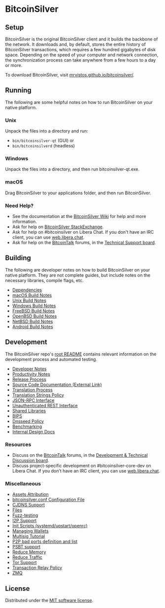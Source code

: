 BitcoinSilver
=============

Setup
---------------------
BitcoinSilver is the original BitcoinSilver client and it builds the backbone of the network. It downloads and, by default, stores the entire history of BitcoinSilver transactions, which requires a few hundred gigabytes of disk space. Depending on the speed of your computer and network connection, the synchronization process can take anywhere from a few hours to a day or more.

To download BitcoinSilver, visit [mrvistos.github.io/bitcoinsilver/](https://mrvistos.github.io/bitcoinsilver//en/download/).

Running
---------------------
The following are some helpful notes on how to run BitcoinSilver on your native platform.

### Unix

Unpack the files into a directory and run:

- `bin/bitcoinsilver-qt` (GUI) or
- `bin/bitcoinsilverd` (headless)

### Windows

Unpack the files into a directory, and then run bitcoinsilver-qt.exe.

### macOS

Drag BitcoinSilver to your applications folder, and then run BitcoinSilver.

### Need Help?

* See the documentation at the [BitcoinSilver Wiki](https://en.bitcoinsilver.it/wiki/Main_Page)
for help and more information.
* Ask for help on [BitcoinSilver StackExchange](https://bitcoinsilver.stackexchange.com).
* Ask for help on #bitcoinsilver on Libera Chat. If you don't have an IRC client, you can use [web.libera.chat](https://web.libera.chat/#bitcoinsilver).
* Ask for help on the [BitcoinTalk](https://bitcointalk.org/) forums, in the [Technical Support board](https://bitcointalk.org/index.php?board=4.0).

Building
---------------------
The following are developer notes on how to build BitcoinSilver on your native platform. They are not complete guides, but include notes on the necessary libraries, compile flags, etc.

- [Dependencies](dependencies.md)
- [macOS Build Notes](build-osx.md)
- [Unix Build Notes](build-unix.md)
- [Windows Build Notes](build-windows.md)
- [FreeBSD Build Notes](build-freebsd.md)
- [OpenBSD Build Notes](build-openbsd.md)
- [NetBSD Build Notes](build-netbsd.md)
- [Android Build Notes](build-android.md)

Development
---------------------
The BitcoinSilver repo's [root README](/README.md) contains relevant information on the development process and automated testing.

- [Developer Notes](developer-notes.md)
- [Productivity Notes](productivity.md)
- [Release Process](release-process.md)
- [Source Code Documentation (External Link)](https://doxygen.mrvistos.github.io/bitcoinsilver//)
- [Translation Process](translation_process.md)
- [Translation Strings Policy](translation_strings_policy.md)
- [JSON-RPC Interface](JSON-RPC-interface.md)
- [Unauthenticated REST Interface](REST-interface.md)
- [Shared Libraries](shared-libraries.md)
- [BIPS](bips.md)
- [Dnsseed Policy](dnsseed-policy.md)
- [Benchmarking](benchmarking.md)
- [Internal Design Docs](design/)

### Resources
* Discuss on the [BitcoinTalk](https://bitcointalk.org/) forums, in the [Development & Technical Discussion board](https://bitcointalk.org/index.php?board=6.0).
* Discuss project-specific development on #bitcoinsilver-core-dev on Libera Chat. If you don't have an IRC client, you can use [web.libera.chat](https://web.libera.chat/#bitcoinsilver-core-dev).

### Miscellaneous
- [Assets Attribution](assets-attribution.md)
- [bitcoinsilver.conf Configuration File](bitcoinsilver-conf.md)
- [CJDNS Support](cjdns.md)
- [Files](files.md)
- [Fuzz-testing](fuzzing.md)
- [I2P Support](i2p.md)
- [Init Scripts (systemd/upstart/openrc)](init.md)
- [Managing Wallets](managing-wallets.md)
- [Multisig Tutorial](multisig-tutorial.md)
- [P2P bad ports definition and list](p2p-bad-ports.md)
- [PSBT support](psbt.md)
- [Reduce Memory](reduce-memory.md)
- [Reduce Traffic](reduce-traffic.md)
- [Tor Support](tor.md)
- [Transaction Relay Policy](policy/README.md)
- [ZMQ](zmq.md)

License
---------------------
Distributed under the [MIT software license](/COPYING).

